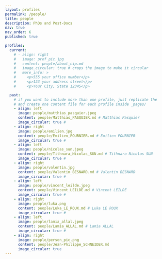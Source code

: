 ```yaml
---
layout: profiles
permalink: /people/
title: people
description: PhDs and Post-Docs
nav: true
nav_order: 6
published: true

profiles:
  current:
    # - align: right
    #   image: prof_pic.jpg
    #   content: people/about_cip.md
    #   image_circular: true # crops the image to make it circular
    #   more_info: >
    #     <p>555 your office number</p>
    #     <p>123 your address street</p>
    #     <p>Your City, State 12345</p>

  past:
    # if you want to include more than one profile, just replicate the following block
    # and create one content file for each profile inside _pages/
    - align: left
      image: people/matthias_pasquier.jpeg
      content: people/Matthias_PASQUIER.md # Matthias Pasquier
      image_circular: true #
    - align: right
      image: people/emilien.jpg
      content: people/Emilien_FOURNIER.md # Emilien FOURNIER
      image_circular: true #
    - align: left
      image: people/nicolas_sun.jpeg
      content: people/Tithnara_Nicolas_SUN.md # Tithnara Nicolas SUN
      image_circular: true #
    - align: right
      image: people/valentin.jpg
      content: people/Valentin_BESNARD.md # Valentin BESNARD
      image_circular: true #
    - align: left
      image: people/vincent_leilde.jpeg
      content: people/Vincent_LEILDE.md # Vincent LEILDE
      image_circular: true #
    - align: right
      image: people/luka.png
      content: people/Luka_LE_ROUX.md # Luka LE ROUX
      image_circular: true #
    - align: left
      image: people/lamia_allal.jpeg
      content: people/Lamia_ALLAL.md # Lamia ALLAL
      image_circular: true #
    - align: right
      image: people/person_pic.png
      content: people/Jean-Philippe_SCHNEIDER.md
      image_circular: true 
---
```

